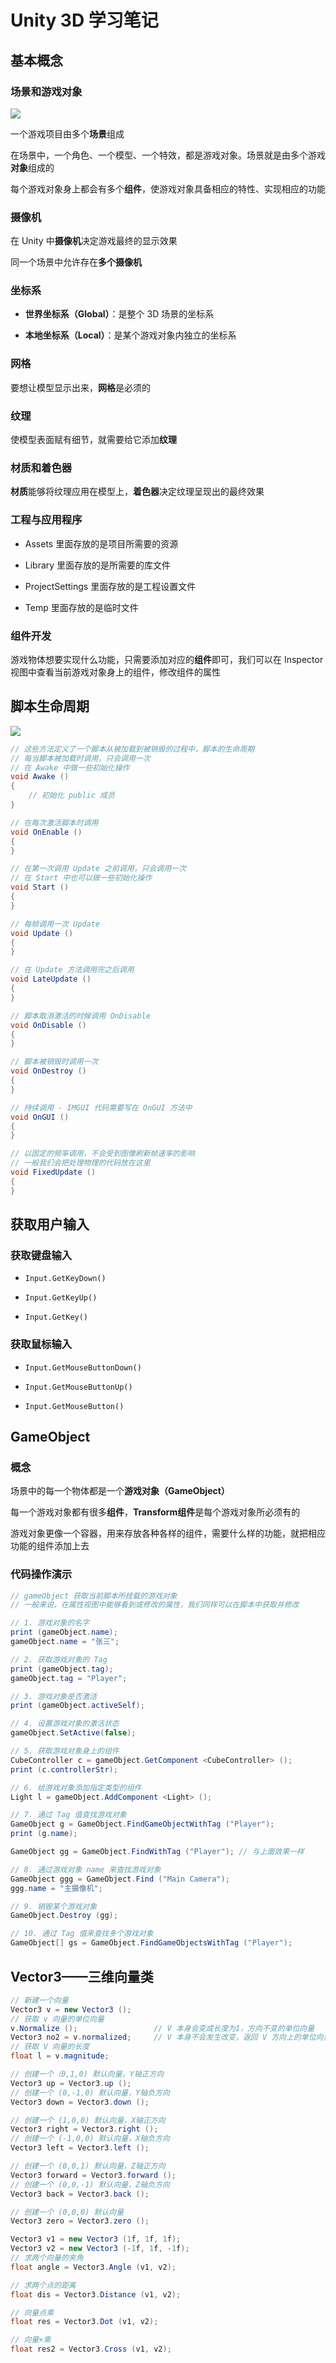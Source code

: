 # Unity 3D 学习笔记
## 基本概念
### 场景和游戏对象

![](https://github.com/yangruihan/Notes/blob/master/Unity3D/image_res/u3d-1-1.jpg)

一个游戏项目由多个**场景**组成

在场景中，一个角色、一个模型、一个特效，都是游戏对象。场景就是由多个游戏**对象**组成的

每个游戏对象身上都会有多个**组件**，使游戏对象具备相应的特性、实现相应的功能

### 摄像机
在 Unity 中**摄像机**决定游戏最终的显示效果

同一个场景中允许存在**多个摄像机**

### 坐标系
- **世界坐标系（Global）**：是整个 3D 场景的坐标系

- **本地坐标系（Local）**：是某个游戏对象内独立的坐标系

### 网格
要想让模型显示出来，**网格**是必须的

### 纹理
使模型表面赋有细节，就需要给它添加**纹理**

### 材质和着色器
**材质**能够将纹理应用在模型上，**着色器**决定纹理呈现出的最终效果

### 工程与应用程序
- Assets 里面存放的是项目所需要的资源

- Library 里面存放的是所需要的库文件

- ProjectSettings 里面存放的是工程设置文件

- Temp 里面存放的是临时文件

### 组件开发
游戏物体想要实现什么功能，只需要添加对应的**组件**即可，我们可以在 Inspector 视图中查看当前游戏对象身上的组件，修改组件的属性

## 脚本生命周期

![](https://github.com/yangruihan/Notes/blob/master/Unity3D/image_res/u3d-1-2.jpg)

```csharp
// 这些方法定义了一个脚本从被加载到被销毁的过程中，脚本的生命周期
// 每当脚本被加载时调用，只会调用一次
// 在 Awake 中做一些初始化操作
void Awake ()
{
    // 初始化 public 成员
}

// 在每次激活脚本时调用
void OnEnable ()
{
}

// 在第一次调用 Update 之前调用，只会调用一次
// 在 Start 中也可以做一些初始化操作
void Start ()
{
}

// 每帧调用一次 Update
void Update ()
{
}

// 在 Update 方法调用完之后调用
void LateUpdate ()
{
}

// 脚本取消激活的时候调用 OnDisable
void OnDisable ()
{
}

// 脚本被销毁时调用一次
void OnDestroy ()
{
}

// 持续调用 - IMGUI 代码需要写在 OnGUI 方法中
void OnGUI ()
{
}

// 以固定的频率调用，不会受到图像刷新帧速率的影响
// 一般我们会把处理物理的代码放在这里
void FixedUpdate ()
{
}
```

## 获取用户输入
### 获取键盘输入
- `Input.GetKeyDown()`

- `Input.GetKeyUp()`

- `Input.GetKey()`

### 获取鼠标输入
- `Input.GetMouseButtonDown()`

- `Input.GetMouseButtonUp()`

- `Input.GetMouseButton()`

## GameObject
### 概念
场景中的每一个物体都是一个**游戏对象（GameObject）**

每一个游戏对象都有很多**组件**，**Transform组件**是每个游戏对象所必须有的

游戏对象更像一个容器，用来存放各种各样的组件，需要什么样的功能，就把相应功能的组件添加上去

### 代码操作演示
```csharp
// gameObject 获取当前脚本所挂载的游戏对象
// 一般来说，在属性视图中能够看到或修改的属性，我们同样可以在脚本中获取并修改

// 1. 游戏对象的名字
print (gameObject.name);
gameObject.name = "张三";

// 2. 获取游戏对象的 Tag
print (gameObject.tag);
gameObject.tag = "Player";

// 3. 游戏对象是否激活
print (gameObject.activeSelf);

// 4. 设置游戏对象的激活状态
gameObject.SetActive(false);

// 5. 获取游戏对象身上的组件
CubeController c = gameObject.GetComponent <CubeController> ();
print (c.controllerStr);

// 6. 给游戏对象添加指定类型的组件
Light l = gameObject.AddComponent <Light> ();

// 7. 通过 Tag 值查找游戏对象
GameObject g = GameObject.FindGameObjectWithTag ("Player");
print (g.name);

GameObject gg = GameObject.FindWithTag ("Player"); // 与上面效果一样

// 8. 通过游戏对象 name 来查找游戏对象
GameObject ggg = GameObject.Find ("Main Camera");
ggg.name = "主摄像机";

// 9. 销毁某个游戏对象
GameObject.Destroy (gg);

// 10. 通过 Tag 值来查找多个游戏对象
GameObject[] gs = GameObject.FindGameObjectsWithTag ("Player");
```

## Vector3——三维向量类

```csharp
// 新建一个向量
Vector3 v = new Vector3 ();
// 获取 v 向量的单位向量
v.Normalize ();                 // V 本身会变成长度为1，方向不变的单位向量
Vector3 no2 = v.normalized;     // V 本身不会发生改变，返回 V 方向上的单位向量
// 获取 V 向量的长度
float l = v.magnitude;

// 创建一个（0,1,0) 默认向量，Y轴正方向
Vector3 up = Vector3.up ();
// 创建一个 (0,-1,0) 默认向量，Y轴负方向
Vector3 down = Vector3.down ();

// 创建一个 (1,0,0) 默认向量，X轴正方向
Vector3 right = Vector3.right ();
// 创建一个 (-1,0,0) 默认向量，X轴负方向
Vector3 left = Vector3.left ();

// 创建一个 (0,0,1) 默认向量，Z轴正方向
Vector3 forward = Vector3.forward ();
// 创建一个 (0,0,-1) 默认向量，Z轴负方向
Vector3 back = Vector3.back ();

// 创建一个 (0,0,0) 默认向量
Vector3 zero = Vector3.zero ();

Vector3 v1 = new Vector3 (1f, 1f, 1f);
Vector3 v2 = new Vector3 (-1f, 1f, -1f);
// 求两个向量的夹角
float angle = Vector3.Angle (v1, v2);

// 求两个点的距离
float dis = Vector3.Distance (v1, v2);

// 向量点乘
float res = Vector3.Dot (v1, v2);

// 向量×乘
float res2 = Vector3.Cross (v1, v2);
```